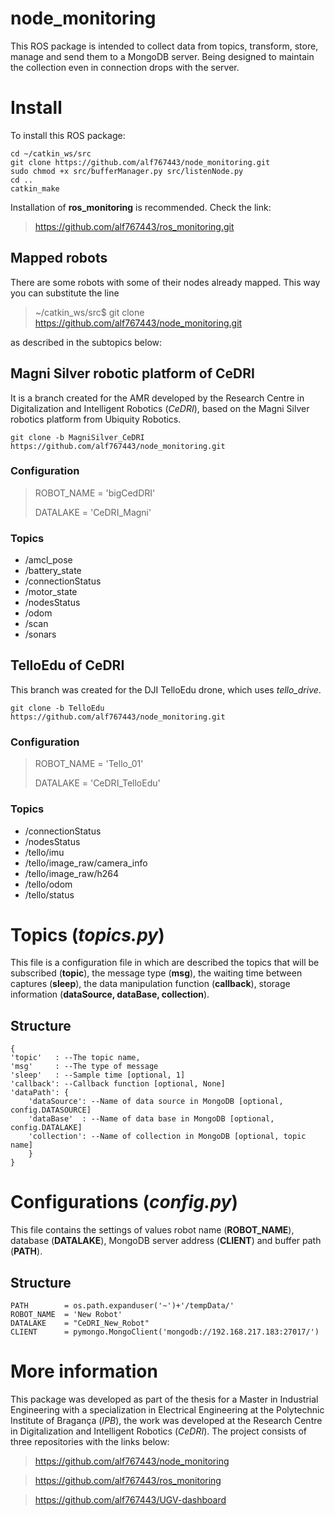 # node_monitoring

This ROS package is intended to collect data from topics, transform, store, manage and send them to a MongoDB server. Being designed to maintain the collection even in connection drops with the server.



# Install

To install this ROS package:

	cd ~/catkin_ws/src
	git clone https://github.com/alf767443/node_monitoring.git
	sudo chmod +x src/bufferManager.py src/listenNode.py
	cd ..
	catkin_make

Installation of **ros_monitoring** is recommended. Check the link:
>https://github.com/alf767443/ros_monitoring.git

## Mapped robots

There are some robots with some of their nodes already mapped. This way you can substitute the line

>~/catkin_ws/src$ git clone https://github.com/alf767443/node_monitoring.git

as described in the subtopics below:

## Magni Silver robotic platform of CeDRI

It is a branch created for the AMR developed by the Research Centre in Digitalization and Intelligent Robotics (_CeDRI_), based on the Magni Silver robotics platform from Ubiquity Robotics.
	
	git clone -b MagniSilver_CeDRI  https://github.com/alf767443/node_monitoring.git
### Configuration
>ROBOT_NAME  =  'bigCedDRI'
>
>DATALAKE   =  'CeDRI_Magni'
>
### Topics
 - /amcl_pose
 - /battery_state
 - /connectionStatus
 - /motor_state
 - /nodesStatus
 - /odom
 - /scan
 - /sonars


## TelloEdu of CeDRI

This branch was created for the DJI TelloEdu drone, which uses *tello_drive*.
	
	git clone -b TelloEdu  https://github.com/alf767443/node_monitoring.git
	
### Configuration
>ROBOT_NAME  =  'Tello_01'
>
>DATALAKE   =  'CeDRI_TelloEdu'
>
### Topics
 - /connectionStatus
 - /nodesStatus
 - /tello/imu
 - /tello/image_raw/camera_info
 - /tello/image_raw/h264
 - /tello/odom
 - /tello/status




# Topics (*topics.py*)

This file is a configuration file in which are described the topics that will be subscribed (**topic**), the message type (**msg**), the waiting time between captures (**sleep**), the data manipulation function (**callback**), storage information (**dataSource, dataBase, collection**).
## Structure

	{
	'topic'   : --The topic name,
	'msg'     : --The type of message
	'sleep'   : --Sample time [optional, 1]
	'callback': --Callback function [optional, None]
	'dataPath': {
		'dataSource': --Name of data source in MongoDB [optional, config.DATASOURCE]
		'dataBase'  : --Name of data base in MongoDB [optional, config.DATALAKE]
		'collection': --Name of collection in MongoDB [optional, topic name]
		}
	}

# Configurations (*config.py*)

This file contains the settings of values robot name (**ROBOT_NAME**), database (**DATALAKE**), MongoDB server address (**CLIENT**) and buffer path (**PATH**).
## Structure
	PATH        = os.path.expanduser('~')+'/tempData/'
	ROBOT_NAME  = 'New Robot'
	DATALAKE    = "CeDRI_New_Robot"
	CLIENT      = pymongo.MongoClient('mongodb://192.168.217.183:27017/')

# More information

This package was developed as part of the thesis for a Master in Industrial Engineering with a specialization in Electrical Engineering at the Polytechnic Institute of Bragança (_IPB_), the work was developed at the Research Centre in Digitalization and Intelligent Robotics (_CeDRI_).
The project consists of three repositories with the links below:
	
>https://github.com/alf767443/node_monitoring

>https://github.com/alf767443/ros_monitoring

>https://github.com/alf767443/UGV-dashboard
